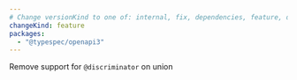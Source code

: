 ```yaml
---
# Change versionKind to one of: internal, fix, dependencies, feature, deprecation, breaking
changeKind: feature
packages:
  - "@typespec/openapi3"
---
```


Remove support for `@discriminator` on union
